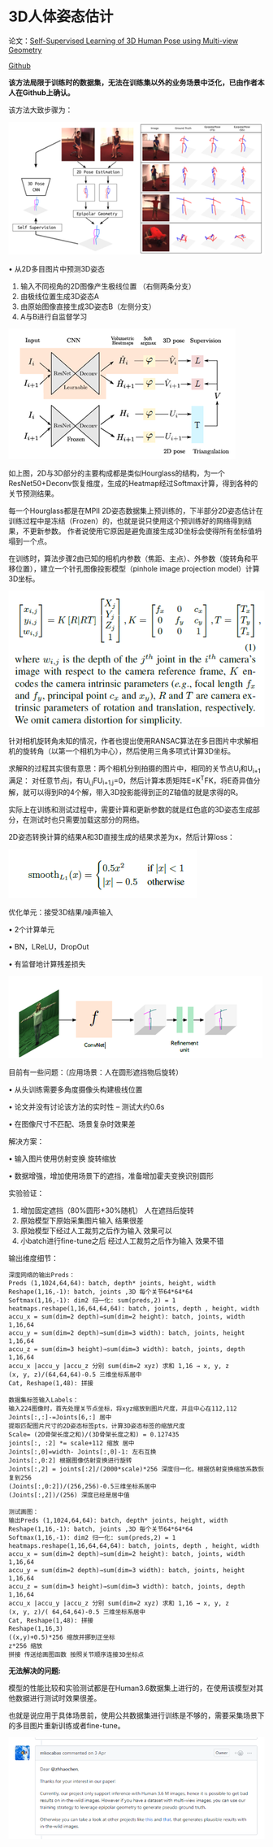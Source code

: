 # 3D人体姿态估计

论文：[Self-Supervised Learning of 3D Human Pose using Multi-view Geometry](https://arxiv.org/abs/1903.02330)

[Github](https://github.com/mkocabas/EpipolarPose/)

**该方法局限于训练时的数据集，无法在训练集以外的业务场景中泛化，已由作者本人在Github上确认。**

该方法大致步骤为：

![EpPose](EpipolarPose1.png) 

•	从2D多目图片中预测3D姿态 
1.	输入不同视角的2D图像产生极线位置 （右侧两条分支）
2.	由极线位置生成3D姿态A
3.	由原始图像直接生成3D姿态B（左侧分支）
4.	A与B进行自监督学习 

![EpPose](EpipolarPose2.png) 

如上图，2D与3D部分的主要构成都是类似Hourglass的结构，为一个ResNet50+Deconv恢复维度，生成的Heatmap经过Softmax计算，得到各种的关节预测结果。

每一个Hourglass都是在MPII 2D姿态数据集上预训练的，下半部分2D姿态估计在训练过程中是冻结（Frozen）的，也就是说只使用这个预训练好的网络得到结果，不更新参数。
作者说使用它原因是避免直接生成3D坐标会使得所有坐标值坍塌到一个点。

在训练时，算法步骤2由已知的相机内参数（焦距、主点）、外参数（旋转角和平移位置），建立一个针孔图像投影模型（pinhole image projection model）计算3D坐标。

![EpPose](EpipolarPose3.5.png) 

针对相机旋转角未知的情况，作者也提出使用RANSAC算法在多目图片中求解相机的旋转角（以第一个相机为中心），然后使用三角多项式计算3D坐标。

求解R的过程其实很有意思：两个相机分别拍摄的图片中，相同的关节点U<sub>i</sub>和U<sub>i+1</sub>满足：
对任意节点j，有U<sub>i,j</sub>FU<sub>i+1,j</sub>=0，然后计算本质矩阵E=K<sup>T</sup>FK，将E奇异值分解，就可以得到R的4个解，带入3D投影能得到正的Z轴值的就是求得的R。

实际上在训练和测试过程中，需要计算和更新参数的就是红色底的3D姿态生成部分，在测试时也只需要加载这部分的网络。

2D姿态转换计算的结果A和3D直接生成的结果求差为x，然后计算loss：

![EpPose](EpipolarPose3.png) 

优化单元：接受3D结果/噪声输入 

•	2个计算单元 

•	BN，LReLU，DropOut 

•	有监督地计算残差损失 

![EpPose](EpipolarPose4.png) 

目前有一些问题：（应用场景：人在圆形遮挡物后旋转）

•	从头训练需要多角度摄像头构建极线位置 

•	论文并没有讨论该方法的实时性 – 测试大约0.6s 

•	在图像尺寸不匹配、场景复杂时效果差 

解决方案：

•	输入图片使用仿射变换 旋转缩放 

•	数据增强，增加使用场景下的遮挡，准备增加霍夫变换识别圆形

实验验证：

1. 增加固定遮挡（80%圆形+30%随机） 人在遮挡后旋转 
2. 原始模型下原始采集图片输入 结果很差
3. 原始模型下经过人工裁剪之后作为输入 效果可以 
4. 小batch进行fine-tune之后 经过人工裁剪之后作为输入 效果不错

输出维度细节：

	深度网络的输出Preds：
    Preds (1,1024,64,64): batch, depth* joints, height, width
    Reshape(1,16,-1): batch, joints ,3D 每个关节64*64*64
    Softmax(1,16,-1): dim2 归一化: sum(preds,2) = 1
    heatmaps.reshape(1,16,64,64,64): batch, joints, depth , height, width
    accu_x = sum(dim=2 depth)→sum(dim=2 height): batch, joints, width 1,16,64
    accu_y = sum(dim=2 depth)→sum(dim=3 width): batch, joints, height 1,16,64
    accu_z = sum(dim=3 height)→sum(dim=3 width): batch, joints, depth 1,16,64
    accu_x |accu_y |accu_z 分别 sum(dim=2 xyz) 求和 1,16 → x, y, z
    (x, y, z)/(64,64,64)-0.5 三维坐标系居中
    Cat, Reshape(1,48): 拼接

	数据集标签输入Labels：
    输入224图像时，首先处理关节点坐标，将xyz缩放到图片尺度，并且中心在112,112
    Joints[:,:]-=Joints[6,:] 居中
    提取匹配图片尺寸的2D姿态标签pts，计算3D姿态标签的缩放尺度
    Scale= (2D骨架长度之和)/(3D骨架长度之和) = 0.127435
    joints[:, :2] *= scale+112 缩放 居中
    Joints[:,0]=width- Joints[:,0]-1: 左右互换
    Joints[:,0:2] 根据图像仿射变换进行旋转
    Joints[:,2] = joints[:2]/(2000*scale)*256 深度归一化，根据仿射变换缩放系数恢复到256
    (Joints[:,0:2])/(256,256)-0.5三维坐标系居中
    (Joints[:,2])/(256) 深度已经是居中值

	测试画图：
    输出Preds (1,1024,64,64): batch, depth* joints, height, width
    Reshape(1,16,-1): batch, joints ,3D 每个关节64*64*64
    Softmax(1,16,-1): dim2 归一化: sum(preds,2) = 1
    heatmaps.reshape(1,16,64,64,64): batch, joints, depth , height, width
    accu_x = sum(dim=2 depth)→sum(dim=2 height): batch, joints, width 1,16,64
    accu_y = sum(dim=2 depth)→sum(dim=3 width): batch, joints, height 1,16,64
    accu_z = sum(dim=3 height)→sum(dim=3 width): batch, joints, depth 1,16,64
    accu_x |accu_y |accu_z 分别 sum(dim=2 xyz) 求和 1,16 → x, y, z
    (x, y, z)/( 64,64,64)-0.5 三维坐标系居中
    Cat, Reshape(1,48): 拼接
    Reshape(1,16,3)
    ((x,y)+0.5)*256 缩放并挪到正坐标
    z*256 缩放
    拼接 传送给画图函数 按照关节顺序连接3D坐标点

**无法解决的问题:**

模型的性能比较和实验测试都是在Human3.6数据集上进行的，在使用该模型对其他数据进行测试时效果很差。

也就是说应用于具体场景前，使用公共数据集进行训练是不够的，需要采集场景下的多目图片重新训练或者fine-tune。

![EpPose](EpipolarPose5.png) 




